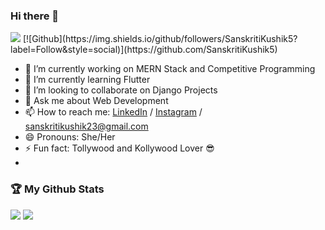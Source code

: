 ### Hi there 👋
<img src="https://visitor-badge.laobi.icu/badge?page_id=SanskritiKushik5.SanskritiKushik5">
[![Github](https://img.shields.io/github/followers/SanskritiKushik5?label=Follow&style=social)](https://github.com/SanskritiKushik5)

- 🔭 I’m currently working on MERN Stack and Competitive Programming
- 🌱 I’m currently learning Flutter
- 👯 I’m looking to collaborate on Django Projects
- 💬 Ask me about Web Development
- 📫 How to reach me: [LinkedIn](https://www.linkedin.com/in/sanskriti-kushik-2302/) / [Instagram](https://www.instagram.com/skkkk_5/) / sanskritikushik23@gmail.com
- 😄 Pronouns: She/Her
- ⚡ Fun fact: Tollywood and Kollywood Lover :sunglasses:
- 
### :trophy: My Github Stats
<img src="https://github-readme-stats.vercel.app/api?username=SanskritiKushik5&&show_icons=true&theme=tokyonight">
<img src="https://github-readme-stats.vercel.app/api/top-langs/?username=SanskritiKushik5&theme=tokyonight&hide=dart">

